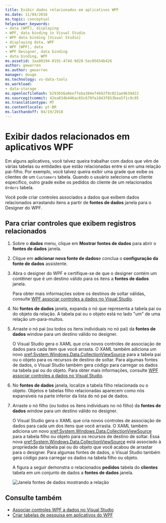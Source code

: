 ```yaml
---
title: Exibir dados relacionados em aplicativos WPF
ms.date: 11/04/2016
ms.topic: conceptual
helpviewer_keywords:
- data [WPF], displaying
- WPF, data binding in Visual Studio
- WPF data binding [Visual Studio]
- displaying data, WPF
- WPF [WPF], data
- WPF Designer, data binding
- data binding, WPF
ms.assetid: 3aa80194-0191-474d-9d28-5ec05654b426
author: gewarren
ms.author: gewarren
manager: douge
ms.technology: vs-data-tools
ms.workload:
- data-storage
ms.openlocfilehash: b293656a0eeffeba304ef4692f9c021ae9639d22
ms.sourcegitcommit: 42ea834b446ac65c679fa1043f853bea5f1c9c95
ms.translationtype: MT
ms.contentlocale: pt-BR
ms.lasthandoff: 04/19/2018
---
```

# <a name="display-related-data-in-wpf-applications"></a>Exibir dados relacionados em aplicativos WPF
Em alguns aplicativos, você talvez queira trabalhar com dados que vêm de várias tabelas ou entidades que estão relacionadas entre si em uma relação pai-filho. Por exemplo, você talvez queira exibir uma grade que exibe os clientes de um `Customers` tabela. Quando o usuário seleciona um cliente específico, outro grade exibe os pedidos do cliente de um relacionados `Orders` tabela.

Você pode criar controles associados a dados que exibem dados relacionados arrastando itens a partir de **fontes de dados** janela para o Designer do WPF.

## <a name="to-create-controls-that-display-related-records"></a>Para criar controles que exibem registros relacionados

1. Sobre o **dados** menu, clique em **Mostrar fontes de dados** para abrir o **fontes de dados** janela.

2. Clique em **adicionar nova fonte de dados**e conclua o **configuração da fonte de dados** assistente.

3. Abra o designer do WPF e certifique-se de que o designer contém um contêiner que é um destino válido para os itens a **fontes de dados** janela.

     Para obter mais informações sobre os destinos de soltar válidas, consulte [WPF associar controles a dados no Visual Studio](../data-tools/bind-wpf-controls-to-data-in-visual-studio.md).

4. No **fontes de dados** janela, expanda o nó que representa a tabela pai ou do objeto da relação. A tabela pai ou o objeto está no lado "um" de uma relação um-para-muitos.

5. Arraste o nó pai (ou todos os itens individuais no nó pai) da **fontes de dados** window para um destino válido no designer.

     O Visual Studio gera o XAML que cria novos controles de associação de dados para cada item que você arrasta. O XAML também adiciona um novo <xref:System.Windows.Data.CollectionViewSource> para a tabela pai ou o objeto para os recursos de destino de soltar. Para algumas fontes de dados, o Visual Studio também gera código para carregar os dados na tabela pai ou do objeto. Para obter mais informações, consulte [WPF associar controles a dados no Visual Studio](../data-tools/bind-wpf-controls-to-data-in-visual-studio.md).

6. No **fontes de dados** janela, localize a tabela filho relacionada ou o objeto. Objetos e tabelas filho relacionadas aparecem como nós expansíveis na parte inferior da lista do nó pai de dados.

7. Arraste o nó filho (ou todos os itens individuais no nó filho) da **fontes de dados** window para um destino válido no designer.

     O Visual Studio gera o XAML que cria novos controles de associação de dados para cada um dos itens que você arrasta. O XAML também adiciona um novo <xref:System.Windows.Data.CollectionViewSource> para a tabela filho ou objeto para os recursos de destino de soltar. Essa nova <xref:System.Windows.Data.CollectionViewSource> está associado à propriedade da tabela pai ou do objeto que você acabou de arrastar para o designer. Para algumas fontes de dados, o Visual Studio também gera código para carregar os dados na tabela filho ou objeto.

     A figura a seguir demonstra o relacionados **pedidos** tabela do **clientes** tabela em um conjunto de dados a **fontes de dados** janela.

     ![Janela fontes de dados mostrando a relação](../data-tools/media/datasources2.gif "DataSources2")

## <a name="see-also"></a>Consulte também

- [Associar controles WPF a dados no Visual Studio](../data-tools/bind-wpf-controls-to-data-in-visual-studio.md)
- [Criar tabelas de pesquisa em aplicativos do WPF](../data-tools/create-lookup-tables-in-wpf-applications.md)